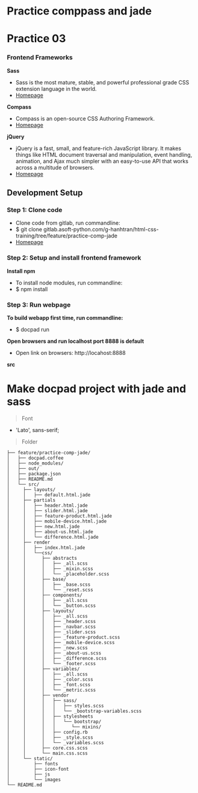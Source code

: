 # Practice comppass and jade 
# Practice 03

### Frontend Frameworks

**Sass**

* Sass is the most mature, stable, and powerful professional grade CSS extension language in the world.
* [Homepage](http://sass-lang.com/)


**Compass**

* Compass is an open-source CSS Authoring Framework.
* [Homepage](http://compass-style.org/)


**jQuery**

* jQuery is a fast, small, and feature-rich JavaScript library. It makes things like HTML document traversal and manipulation, event handling, animation, and Ajax much simpler with an easy-to-use API that works across a multitude of browsers.
* [Homepage](http://jquery.com/)


## Development Setup

### Step 1: Clone code

* Clone code from gitlab, run commandline:
* $ git clone gitlab.asoft-python.com/g-hanhtran/html-css-training/tree/feature/practice-comp-jade
* [Homepage](https://gitlab.asoft-python.com/g-hanhtran/html-css-training/tree/feature/practice-comp-jade)


### Step 2: Setup and install frontend framework

**Install npm**

* To install node modules, run commandline:
* $ npm install

### Step 3: Run webpage

**To build webapp first time, run commandline:**

* $ docpad run


**Open browsers and run localhost port 8888 is default**

* Open link on browsers: http://locahost:8888

**src**
# Make docpad project with jade and sass
> Font

- 'Lato', sans-serif;

> Folder

```
├── feature/practice-comp-jade/
│   ├── docpad.coffee
│   ├── node_modules/
│   ├── out/
│   ├── package.json
│   ├── README.md
│   └── src/
│     ├── layouts/
│     │   ├── default.html.jade
│     ├── partials 
│     │   ├── header.html.jade
│     │   ├── slider.html.jade
│     │   ├── feature-product.html.jade
│     │   ├── mobile-device.html.jade
│     │   ├── new.html.jade
│     │   ├── about-us.html.jade
│     │   └── difference.html.jade
│     ├── render 
│     │   ├── index.html.jade
│     │   └──css/
│     │      ├── abstracts
│     │      │   ├── _all.scss
│     │      │   ├── _mixin.scss
│     │      │   └── _placeholder.scss
│     │      ├── base/
│     │      │   ├── _base.scss
│     │      │   └── _reset.scss
│     │      ├── components/
│     │      │   ├── _all.scss
│     │      │   └── _button.scss
│     │      ├── layouts/
│     │      │   ├── _all.scss
│     │      │   ├── _header.scss
│     │      │   ├── _navbar.scss
│     │      │   ├── _slider.scss
│     │      │   ├── _feature-product.scss
│     │      │   ├── _mobile-device.scss
│     │      │   ├── _new.scss
│     │      │   ├── _about-us.scss
│     │      │   ├── _difference.scss
│     │      │   └── _footer.scss
│     │      ├── variables/
│     │      │   ├── _all.scss
│     │      │   ├── _color.scss
│     │      │   ├── _font.scss
│     │      │   └── _metric.scss
│     │      ├── vendor
│     │	     │   ├── sass/
│     │      │   │   ├── styles.scss
│     │      │   │   └── _bootstrap-variables.scss
│     │	     │   ├── stylesheets
│     │      │   │   └── bootstrap/
│     │      │   │      └── mixins/
│     │      │   ├── config.rb
│     │      │   ├── _style.scss
│     │      │   └── _variables.scss
│     │      ├── core.css.scss 
│     │      └── main.css.scss
│     └── static/
│         ├── fonts
│         ├── icon-font
│         ├── js
│         └── images
└── README.md
```






